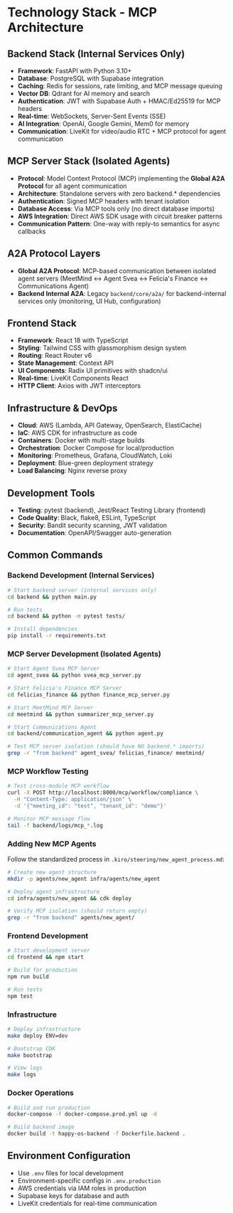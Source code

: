 # Technology Stack - MCP Architecture

## Backend Stack (Internal Services Only)
- **Framework**: FastAPI with Python 3.10+
- **Database**: PostgreSQL with Supabase integration
- **Caching**: Redis for sessions, rate limiting, and MCP message queuing
- **Vector DB**: Qdrant for AI memory and search
- **Authentication**: JWT with Supabase Auth + HMAC/Ed25519 for MCP headers
- **Real-time**: WebSockets, Server-Sent Events (SSE)
- **AI Integration**: OpenAI, Google Gemini, Mem0 for memory
- **Communication**: LiveKit for video/audio RTC + MCP protocol for agent communication

## MCP Server Stack (Isolated Agents)
- **Protocol**: Model Context Protocol (MCP) implementing the **Global A2A Protocol** for all agent communication
- **Architecture**: Standalone servers with zero backend.* dependencies
- **Authentication**: Signed MCP headers with tenant isolation
- **Database Access**: Via MCP tools only (no direct database imports)
- **AWS Integration**: Direct AWS SDK usage with circuit breaker patterns
- **Communication Pattern**: One-way with reply-to semantics for async callbacks

## A2A Protocol Layers
- **Global A2A Protocol**: MCP-based communication between isolated agent servers (MeetMind ↔ Agent Svea ↔ Felicia's Finance ↔ Communications Agent)
- **Backend Internal A2A**: Legacy `backend/core/a2a/` for backend-internal services only (monitoring, UI Hub, configuration)

## Frontend Stack
- **Framework**: React 18 with TypeScript
- **Styling**: Tailwind CSS with glassmorphism design system
- **Routing**: React Router v6
- **State Management**: Context API
- **UI Components**: Radix UI primitives with shadcn/ui
- **Real-time**: LiveKit Components React
- **HTTP Client**: Axios with JWT interceptors

## Infrastructure & DevOps
- **Cloud**: AWS (Lambda, API Gateway, OpenSearch, ElastiCache)
- **IaC**: AWS CDK for infrastructure as code
- **Containers**: Docker with multi-stage builds
- **Orchestration**: Docker Compose for local/production
- **Monitoring**: Prometheus, Grafana, CloudWatch, Loki
- **Deployment**: Blue-green deployment strategy
- **Load Balancing**: Nginx reverse proxy

## Development Tools
- **Testing**: pytest (backend), Jest/React Testing Library (frontend)
- **Code Quality**: Black, flake8, ESLint, TypeScript
- **Security**: Bandit security scanning, JWT validation
- **Documentation**: OpenAPI/Swagger auto-generation

## Common Commands

### Backend Development (Internal Services)
```bash
# Start backend server (internal services only)
cd backend && python main.py

# Run tests
cd backend && python -m pytest tests/

# Install dependencies
pip install -r requirements.txt
```

### MCP Server Development (Isolated Agents)
```bash
# Start Agent Svea MCP Server
cd agent_svea && python svea_mcp_server.py

# Start Felicia's Finance MCP Server  
cd felicias_finance && python finance_mcp_server.py

# Start MeetMind MCP Server
cd meetmind && python summarizer_mcp_server.py

# Start Communications Agent
cd backend/communication_agent && python agent.py

# Test MCP server isolation (should have NO backend.* imports)
grep -r "from backend" agent_svea/ felicias_finance/ meetmind/
```

### MCP Workflow Testing
```bash
# Test cross-module MCP workflow
curl -X POST http://localhost:8000/mcp/workflow/compliance \
  -H "Content-Type: application/json" \
  -d '{"meeting_id": "test", "tenant_id": "demo"}'

# Monitor MCP message flow
tail -f backend/logs/mcp_*.log
```

### Adding New MCP Agents
Follow the standardized process in `.kiro/steering/new_agent_process.md`:
```bash
# Create new agent structure
mkdir -p agents/new_agent infra/agents/new_agent

# Deploy agent infrastructure
cd infra/agents/new_agent && cdk deploy

# Verify MCP isolation (should return empty)
grep -r "from backend" agents/new_agent/
```

### Frontend Development
```bash
# Start development server
cd frontend && npm start

# Build for production
npm run build

# Run tests
npm test
```

### Infrastructure
```bash
# Deploy infrastructure
make deploy ENV=dev

# Bootstrap CDK
make bootstrap

# View logs
make logs
```

### Docker Operations
```bash
# Build and run production
docker-compose -f docker-compose.prod.yml up -d

# Build backend image
docker build -t happy-os-backend -f Dockerfile.backend .
```

## Environment Configuration
- Use `.env` files for local development
- Environment-specific configs in `.env.production`
- AWS credentials via IAM roles in production
- Supabase keys for database and auth
- LiveKit credentials for real-time communication
